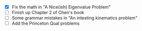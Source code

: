 - [X] Fix the math in "A Nice(ish) Eigenvalue Problem"
- [ ] Finish up Chapter 2 of Chen's book
- [ ] Some grammar mistakes in "An intesting kinematics problem"
- [ ] Add the Princeton Qual problems
